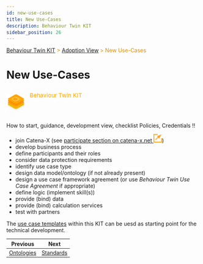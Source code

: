 ```yaml
---
id: new-use-cases
title: New Use-Cases
description: Behaviour Twin KIT
sidebar_position: 26
---
```


<!-- DEACTIVATED FOR DOCUSAURUS FROM HERE -->

<span style="font-size:14px;color:rgb(222,140,0);">[Behaviour Twin KIT](../overview.md) > [Adoption View](overview.md) > New Use-Cases</span>

# New Use-Cases

<!-- DEACTIVATED FOR DOCUSAURUS TO HERE -->

<!-- VARIANT FOR DOCUSAURUS FROM HERE

<div style={{display:'block'}}>
  <div style={{display:'inline-block', verticalAlign:'top'}}>

![Behaviour Twin KIT banner](../../../../static/img/kit-icons/behaviour-twin-kit-icon-mini.png)

  </div>
  <div style={{display:'inline-block', fontSize:17, color:'rgb(255,166,1)', marginLeft:7, verticalAlign:'top', paddingTop:6}}>
Behaviour Twin KIT
  </div>
</div>

VARIANT FOR DOCUSAURUS TO HERE -->

<!-- DEACTIVATED FOR DOCUSAURUS FROM HERE -->

<div style="display:block;">
  <div style="display:inline-block;vertical-align:top;">

![Behaviour Twin KIT banner](../../../../static/img/kit-icons/behaviour-twin-kit-icon-mini.png)

  </div>
  <div style="display:inline-block;font-size:15px;color:rgb(255,166,1);margin-left:7px;vertical-align:top;padding-top:8px;">
Behaviour Twin KIT
  </div>
</div>

<!-- DEACTIVATED FOR DOCUSAURUS TO HERE -->

<!-- END OF HEADER -->

How to start, guidance, development view, checklist
Policies, Credentials  !!

- join Catena-X (see [participate section on catena-x.net ![external link](../assets/external-link.svg)](https://catena-x.net/en/participate))
- develop business process
- define participants and their roles
- consider data protection requirements
- identify use case type
- design data model/ontology (if not already present)
- design a use case framework agreement (or use *Behaviour Twin Use Case Agreement* if appropriate)
- define logic (implement skill(s))
- provide (bind) data
- provide (bind) calculation services
- test with partners

The [use case templates](../use-cases/overview.md) within this KIT can be uesd as starting point for the technical development.

<!-- START OF FOOTER -->

<!-- DEACTIVATED FOR DOCUSAURUS FROM HERE -->

| Previous | Next |
| -------- | ---- |
| [Ontologies](further-information/ontologies.md) | [Standards](standards.md) |

<!-- DEACTIVATED FOR DOCUSAURUS TO HERE -->
